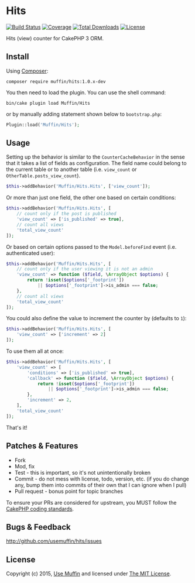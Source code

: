# Hits

[![Build Status](https://img.shields.io/travis/UseMuffin/Hits/master.svg?style=flat-square)](https://travis-ci.org/UseMuffin/Hits)
[![Coverage](https://img.shields.io/coveralls/UseMuffin/Hits/master.svg?style=flat-square)](https://coveralls.io/r/UseMuffin/Hits)
[![Total Downloads](https://img.shields.io/packagist/dt/muffin/hits.svg?style=flat-square)](https://packagist.org/packages/muffin/hits)
[![License](https://img.shields.io/badge/license-MIT-blue.svg?style=flat-square)](LICENSE)

Hits (view) counter for CakePHP 3 ORM.

## Install

Using [Composer][composer]:

```shell
composer require muffin/hits:1.0.x-dev
```

You then need to load the plugin. You can use the shell command:

```shell
bin/cake plugin load Muffin/Hits
```

or by manually adding statement shown below to `bootstrap.php`:

```php
Plugin::load('Muffin/Hits');
```

## Usage

Setting up the behavior is similar to the `CounterCacheBehavior` in the sense that it takes
a list of fields as configuration. The field name could belong to the current table or to
another table (i.e. `view_count` or `OtherTable.posts_view_count`).

```php
$this->addBehavior('Muffin/Hits.Hits', ['view_count']);
```

Or more than just one field, the other one based on certain conditions:

```php
$this->addBehavior('Muffin/Hits.Hits', [
    // count only if the post is published
    'view_count' => ['is_published' => true],
    // count all views
    'total_view_count'
]);
```

Or based on certain options passed to the `Model.beforeFind` event (i.e. authenticated user):

```php
$this->addBehavior('Muffin/Hits.Hits', [
    // count only if the user viewing it is not an admin
    'view_count' => function ($field, \ArrayObject $options) {
        return !isset($options['_footprint'])
            || $options['_footprint']->is_admin === false;
    },
    // count all views
    'total_view_count'
]);
```

You could also define the value to increment the counter by (defaults to `1`):

```php
$this->addBehavior('Muffin/Hits.Hits', [
    'view_count' => ['increment' => 2]
]);
```

To use them all at once:

```php
$this->addBehavior('Muffin/Hits.Hits', [
    'view_count' => [
        'conditions' => ['is_published' => true],
        'callback' => function ($field, \ArrayObject $options) {
            return !isset($options['_footprint'])
                || $options['_footprint']->is_admin === false;
        },
        'increment' => 2,
    ],
    'total_view_count'
]);
```

That's it!

## Patches & Features

* Fork
* Mod, fix
* Test - this is important, so it's not unintentionally broken
* Commit - do not mess with license, todo, version, etc. (if you do change any, bump them into commits of
their own that I can ignore when I pull)
* Pull request - bonus point for topic branches

To ensure your PRs are considered for upstream, you MUST follow the [CakePHP coding standards][standards].

## Bugs & Feedback

http://github.com/usemuffin/hits/issues

## License

Copyright (c) 2015, [Use Muffin][muffin] and licensed under [The MIT License][mit].

[cakephp]:http://cakephp.org
[composer]:http://getcomposer.org
[mit]:http://www.opensource.org/licenses/mit-license.php
[muffin]:http://usemuffin.com
[standards]:http://book.cakephp.org/3.0/en/contributing/cakephp-coding-conventions.html
